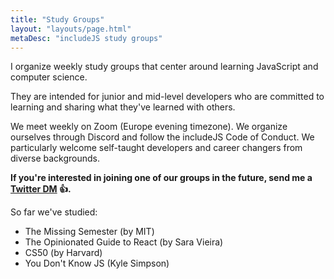 ```yaml
---
title: "Study Groups"
layout: "layouts/page.html"
metaDesc: "includeJS study groups"
---
```


I organize weekly study groups that center around learning JavaScript and computer science.

They are intended for junior and mid-level developers who are committed to learning and sharing what they've learned with others.

We meet weekly on Zoom (Europe evening timezone). We organize ourselves through Discord and follow the includeJS Code of Conduct. We particularly welcome self-taught developers and career changers from diverse backgrounds.

**If you're interested in joining one of our groups in the future, send me a [Twitter DM](https://twitter.com/GirlsCodeMK) 👍.**

So far we've studied:

- The Missing Semester (by MIT)
- The Opinionated Guide to React (by Sara Vieira)
- CS50 (by Harvard)
- You Don't Know JS (Kyle Simpson)
